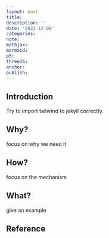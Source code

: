 ```yaml
---
layout: post
title:
description: ''
date: '2022-12-08'
categories:
note:
mathjax:
mermaid:
p5:
threeJS:
anchor:
publish:
---
```


## Introduction

Try to import tailwind to jekyll correctly.

## Why?

focus on why we need it

## How?

focus on the mechanism

## What?

give an example

## Reference

